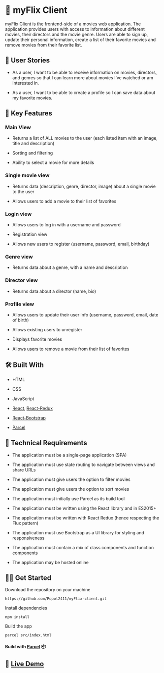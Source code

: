 # :seedling: myFlix Client

myFlix Client is the frontend-side of a movies web application. The application provides users with access to information about different movies, their directors and the movie genre. Users are able to sign up, update their personal information, create a list of their favorite movies and remove movies from their favorite list.

## :speech_balloon: User Stories

- As a user, I want to be able to receive information on movies, directors, and genres so that I can learn more about movies I’ve watched or am interested in.  

- As a user, I want to be able to create a profile so I can save data about my favorite movies.

## :key: Key Features 

### Main View

- Returns a list of ALL movies to the user (each listed item with an image, title and description)

- Sorting and filtering

- Ability to select a movie for more details

### Single movie view

- Returns data (description, genre, director, image) about a single movie to the user

- Allows users to add a movie to their list of favorites

### Login view

- Allows users to log in with a username and password

- Registration view

- Allows new users to register (username, password, email, birthday)

### Genre view

- Returns data about a genre, with a name and description

### Director view

- Returns data about a director (name, bio)

### Profile view

- Allows users to update their user info (username, password, email, date of birth)

- Allows existing users to unregister

- Displays favorite movies

- Allows users to remove a movie from their list of favorites

## :hammer_and_wrench: Built With 

- HTML

- CSS

- JavaScript
 
- [React](https://reactjs.org/), [React-Redux](https://react-redux.js.org/)

- [React-Bootstrap](https://react-bootstrap.github.io/)

- [Parcel](https://parceljs.org/)

## :page_with_curl: Technical Requirements

- The application must be a single-page application (SPA)

- The application must use state routing to navigate between views and share URLs

- The application must give users the option to filter movies

- The application must give users the option to sort movies

- The application must initially use Parcel as its build tool

- The application must be written using the React library and in ES2015+

- The application must be written with React Redux (hence respecting the Flux pattern)

- The application must use Bootstrap as a UI library for styling and responsiveness

- The application must contain a mix of class components and function components

- The application may be hosted online

## :man_technologist: Get Started

Download the repository on your machine 
```
https://github.com/Popol2411/myFlix-client.git
```
Install dependencies
```
npm install
```
Build the app
```
parcel src/index.html
```

#### Build with [Parcel](https://parceljs.org/) :package:

## :rocket: <a href="https://myflix-popol2411.netlify.app/">Live Demo</a> 
